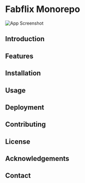 # Fabflix Monorepo

![App Screenshot](screenshot.png)

## Introduction

## Features

## Installation

## Usage

## Deployment

## Contributing

## License

## Acknowledgements

## Contact
